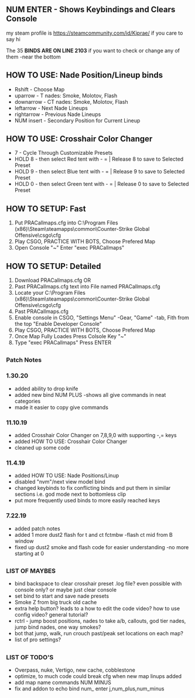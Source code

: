 ## <b>NUM ENTER - Shows Keybindings and Clears Console </b>
my steam profile is https://steamcommunity.com/id/Kiprae/ if you care to say hi

The 35 <b> BINDS ARE ON LINE 2103</b> if you want to check or change any of them -near the bottom
	
## HOW TO USE: Nade Position/Lineup binds
- Rshift     - Choose Map
- uparrow    - T nades: Smoke, Molotov, Flash
- downarrow  - CT nades: Smoke, Molotov, Flash
- leftarrow  - Next Nade Lineups
- rightarrow - Previous Nade Lineups
- NUM insert - Secondary Position for Current Lineup


## HOW TO USE: Crosshair Color Changer
- 7		  - Cycle Through Customizable Presets
- HOLD 8	  - then select Red tent with -  = | Release 8 to save to Selected Preset
- HOLD 9	  - then select Blue tent with -  = | Release 9 to save to Selected Preset
- HOLD 0	  - then select Green tent with -  = | Release 0 to save to Selected Preset

##
## HOW TO SETUP: Fast
1. Put PRACallmaps.cfg into C:\Program Files (x86)\Steam\steamapps\common\Counter-Strike Global Offensive\csgo\cfg
2. Play CSGO, PRACTICE WITH BOTS, Choose Prefered Map
3. Open Console "~" Enter "exec PRACallmaps"

## HOW TO SETUP: Detailed
1. Download PRACallmaps.cfg
	OR
 1. Past PRACallmaps.cfg text into File named PRACallmaps.cfg
2. Locate your C:\Program Files (x86)\Steam\steamapps\common\Counter-Strike Global Offensive\csgo\cfg
3. Past PRACallmaps.cfg
4. Enable console in CSGO, "Settings Menu" -Gear, "Game" -tab, Fith from the top "Enable Developer Console"
5. Play CSGO, PRACTICE WITH BOTS, Choose Prefered Map
6. Once Map Fully Loades Press Colsole Key "~"
7. Type "exec PRACallmaps" Press ENTER

##
### Patch Notes

### 1.30.20
- added ability to drop knife
- added new bind NUM PLUS -shows all give commands in neat categories
- made it easier to copy give commands

### 11.10.19
- added Crosshair Color Changer on 7,8,9,0 with supporting -,= keys
- added  HOW TO USE: Crosshair Color Changer
- cleaned up some code

### 11.4.19
- added HOW TO USE: Nade Positions/Linup
- disabled "nvm"/next view model bind
- changed keybinds to fix conflicting binds and put them in similar sections i.e. god mode next to bottomless clip
- put more frequently used binds to more easily reached keys

### 7.22.19
- added patch notes
- added 1 more dust2 flash for t and ct fctmbw -flash ct mid from B window
- fixed up dust2 smoke and flash code for easier understanding -no more starting at 0

## 
### LIST OF MAYBES
- bind backspace to clear crosshair preset .log file? even possible with console only? or maybe just clear console
- set bind to start and save nade presets
- Smoke Z from big truck old cache
- extra help button? leads to a how to edit the code video?	 how to use config video?  general tutorial?
- rctrl - jump boost positions, nades to take a/b, callouts, god tier nades, jump bind nades, one way smokes?
- bot that jump, walk, run crouch past/peak set locations on each map?
- list of pro settings?
##
### LIST OF TODO'S
- Overpass, nuke, Vertigo, new cache, cobblestone
- optimize, to much code could break cfg when new map linups added
- add map name commands NUM MINUS
- fix and addon to echo bind num_ enter j,num_plus,num_minus
